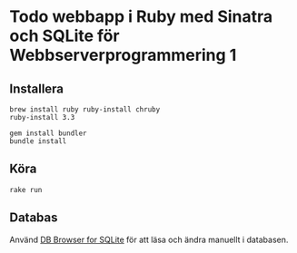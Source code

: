 # Todo webbapp i Ruby med Sinatra och SQLite för Webbserverprogrammering 1

## Installera
```
brew install ruby ruby-install chruby
ruby-install 3.3

gem install bundler
bundle install
``` 

## Köra
``` 
rake run
``` 

## Databas

 Använd [DB Browser for SQLite](https://sqlitebrowser.org) för att läsa och ändra manuellt i databasen.